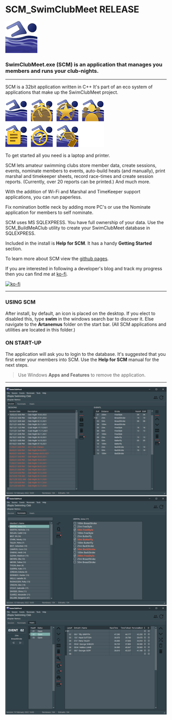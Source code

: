 # SCM_SwimClubMeet RELEASE

![Hero SwimClubMeet ICON](ASSETS/SwimClubMeet_HeroIcon_100x100.png)

### SwimClubMeet.exe (SCM) is an application that manages you members and runs your club-nights.

---
SCM is a 32bit application written in C++ It's part of an eco system of applications that make up the SwimClubMeet project. 

![The eco system of SCM](ASSETS/SCM_GroupOfIcons.png)

To get started all you need is a laptop and printer.

SCM lets amateur swimming clubs store member data, create sessions, events, nominate members to events, auto-build heats (and manually), print marshal and timekeeper sheets, record race-times and create session reports. (Currently, over 20 reports can be printed.) And much more.

With the addition of Wi-Fi and Marshal and TimeKeeper support applications, you can run paperless.

Fix nomination bottle neck by adding more PC's or use the Nominate application for members to self nominate.

SCM uses MS SQLEXPRESS. You have full ownership of your data. Use the SCM_BuildMeAClub utility to create your SwimClubMeet database in SQLEXPRESS.

Included in the install is **Help for SCM**. It has a handy **Getting Started** section.

To learn more about SCM view the [github pages](https://artanemus.github.io/index.html).

If you are interested in following a developer's blog and track my progress then you can find me at [ko-fi](https://ko-fi.com/artanemus).

[![ko-fi](https://ko-fi.com/img/githubbutton_sm.svg)](https://ko-fi.com/V7V7EU686)

---

### USING SCM

After install, by default, an icon is placed on the desktop. If you elect to disabled this, type **swim** in the windows search bar to discover it. Else navigate to the **Artanemus** folder on the start bar. (All SCM applications and utilities are located in this folder.)

### ON START-UP

The application will ask you to login to the database. It's suggested that you first enter your members into SCM. Use the **Help for SCM** manual for the next steps.

> Use Windows **Apps and Features** to remove the application.

---

![SCM Tabsheet 1.](ASSETS/TabSheet1_Clean.png)
![SCM Tabsheet 2.](ASSETS/TabSheet2_Clean.png)
![SCM Tabsheet 3.](ASSETS/TabSheet3_Clean.png)
